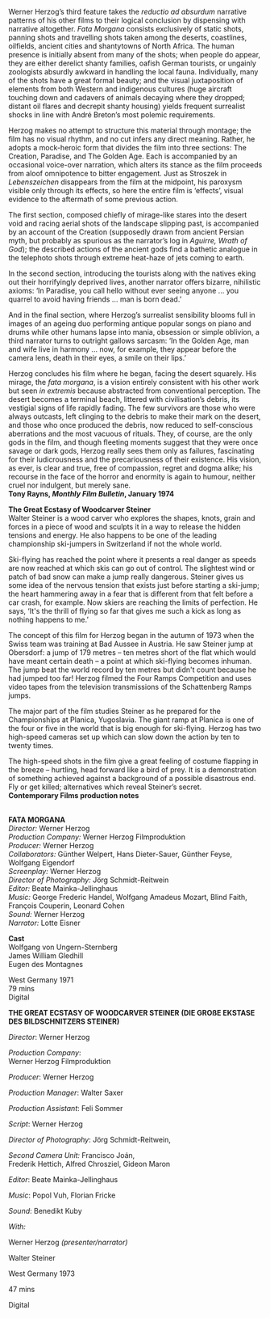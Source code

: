 
Werner Herzog’s third feature takes the _reductio ad absurdum_ narrative patterns of his other films to their logical conclusion by dispensing with narrative altogether. _Fata Morgana_ consists exclusively of static shots, panning shots and travelling shots taken among the deserts, coastlines, oilfields, ancient cities and shantytowns of North Africa. The human presence is initially absent from many of the shots; when people do appear, they are either derelict shanty families, oafish German tourists, or ungainly zoologists absurdly awkward in handling the local fauna. Individually, many of the shots have a great formal beauty; and the visual juxtaposition of elements from both Western and indigenous cultures (huge aircraft touching down and cadavers of animals decaying where they dropped; distant oil flares and decrepit shanty housing) yields frequent surrealist shocks in line with André Breton’s most polemic requirements.

Herzog makes no attempt to structure this material through montage; the film has no visual rhythm, and no cut infers any direct meaning. Rather, he adopts a mock-heroic form that divides the film into three sections: The Creation, Paradise, and The Golden Age. Each is accompanied by an occasional voice-over narration, which alters its stance as the film proceeds from aloof omnipotence to bitter engagement. Just as Stroszek in _Lebenszeichen_ disappears from the film at the midpoint, his paroxysm visible only through its effects, so here the entire film is ‘effects’, visual evidence to the aftermath of some previous action.

The first section, composed chiefly of mirage-like stares into the desert void and racing aerial shots of the landscape slipping past, is accompanied by an account of the Creation (supposedly drawn from ancient Persian myth, but probably as spurious as the narrator’s log in _Aguirre, Wrath of God_); the described actions of the ancient gods find a bathetic analogue in the telephoto shots through extreme heat-haze of jets coming to earth.

In the second section, introducing the tourists along with the natives eking out their horrifyingly deprived lives, another narrator offers bizarre, nihilistic axioms: ‘In Paradise, you call hello without ever seeing anyone ... you quarrel to avoid having friends ... man is born dead.’

And in the final section, where Herzog’s surrealist sensibility blooms full in images of an ageing duo performing antique popular songs on piano and drums while other humans lapse into mania, obsession or simple oblivion, a third narrator turns to outright gallows sarcasm: ‘In the Golden Age, man and wife live in harmony ... now, for example, they appear before the camera lens, death in their eyes, a smile on their lips.’

Herzog concludes his film where he began, facing the desert squarely. His mirage, the _fata morgana_, is a vision entirely consistent with his other work but seen _in extremis_ because abstracted from conventional perception. The desert becomes a terminal beach, littered with civilisation’s debris, its vestigial signs of life rapidly fading. The few survivors are those who were always outcasts, left clinging to the debris to make their mark on the desert, and those who once produced the debris, now reduced to self-conscious aberrations and the most vacuous of rituals. They, of course, are the only gods in the film, and though fleeting moments suggest that they were once savage or dark gods, Herzog really sees them only as failures, fascinating for their ludicrousness and the precariousness of their existence. His vision, as ever, is clear and true, free of compassion, regret and dogma alike; his recourse in the face of the horror and enormity is again to humour, neither cruel nor indulgent, but merely sane.  
**Tony Rayns, _Monthly Film Bulletin_, January 1974**

**The Great Ecstasy of Woodcarver Steiner**  
Walter Steiner is a wood carver who explores the shapes, knots, grain and forces in a piece of wood and sculpts it in a way to release the hidden tensions and energy. He also happens to be one of the leading championship ski-jumpers in Switzerland if not the whole world.

Ski-flying has reached the point where it presents a real danger as speeds are now reached at which skis can go out of control. The slightest wind or patch of bad snow can make a jump really dangerous. Steiner gives us some idea of the nervous tension that exists just before starting a ski-jump; the heart hammering away in a fear that is different from that felt before a car crash, for example. Now skiers are reaching the limits of perfection. He says, ‘It's the thrill of flying so far that gives me such a kick as long as nothing happens to me.’

The concept of this film for Herzog began in the autumn of 1973 when the Swiss team was training at Bad Aussee in Austria. He saw Steiner jump at Obersdorf: a jump of 179 metres – ten metres short of the flat which would have meant certain death – a point at which ski-flying becomes inhuman. The jump beat the world record by ten metres but didn't count because he had jumped too far! Herzog filmed the Four Ramps Competition and uses video tapes from the television transmissions of the Schattenberg Ramps jumps.

The major part of the film studies Steiner as he prepared for the Championships at Planica, Yugoslavia. The giant ramp at Planica is one of the four or five in the world that is big enough for ski-flying. Herzog has two high-speed cameras set up which can slow down the action by ten to twenty times.

The high-speed shots in the film give a great feeling of costume flapping in the breeze – hurtling, head forward like a bird of prey. It is a demonstration of something achieved against a background of a possible disastrous end. Fly or get killed; alternatives which reveal Steiner’s secret.  
**Contemporary Films production notes**
<br><br>

**FATA MORGANA**  
_Director:_ Werner Herzog  
_Production Company:_  Werner Herzog Filmproduktion  
_Producer:_ Werner Herzog  
_Collaborators:_ Günther Welpert, Hans Dieter-Sauer, Günther Feyse, Wolfgang Eigendorf  
_Screenplay:_ Werner Herzog  
_Director of Photography:_ Jörg Schmidt-Reitwein  
_Editor:_ Beate Mainka-Jellinghaus  
_Music:_ George Frederic Handel,  Wolfgang Amadeus Mozart, Blind Faith,  François Couperin, Leonard Cohen  
_Sound:_ Werner Herzog  
_Narrator:_ Lotte Eisner

**Cast**  
Wolfgang von Ungern-Sternberg  
James William Gledhill  
Eugen des Montagnes

West Germany 1971  
79 mins  
Digital
<br>

**THE GREAT ECSTASY OF WOODCARVER STEINER** **(DIE GROßE EKSTASE DES BILDSCHNITZERS STEINER)**

_Director_: Werner Herzog

_Production Company_:  
Werner Herzog Filmproduktion

_Producer_: Werner Herzog

_Production Manager_: Walter Saxer

_Production Assistant_: Feli Sommer

_Script_: Werner Herzog

_Director of Photography_: Jörg Schmidt-Reitwein,

_Second Camera Unit:_ Francisco Joán,  
Frederik Hettich, Alfred Chrosziel, Gideon Maron

_Editor_: Beate Mainka-Jellinghaus

_Music_: Popol Vuh, Florian Fricke

_Sound_: Benedikt Kuby

_With:_

Werner Herzog _(presenter/narrator)_

Walter Steiner

West Germany 1973

47 mins

Digital
<!--stackedit_data:
eyJoaXN0b3J5IjpbMTM4NTE3Mjg5MF19
-->